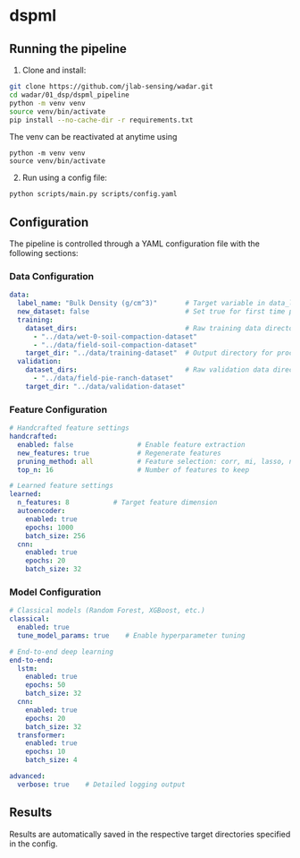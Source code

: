 # dspml

## Running the pipeline

1. Clone and install:
```bash
git clone https://github.com/jlab-sensing/wadar.git
cd wadar/01_dsp/dspml_pipeline
python -m venv venv 
source venv/bin/activate
pip install --no-cache-dir -r requirements.txt
```

The venv can be reactivated at anytime using
```
python -m venv venv 
source venv/bin/activate
```


2. Run using a config file:
```bash
python scripts/main.py scripts/config.yaml
```

## Configuration

The pipeline is controlled through a YAML configuration file with the following sections:

### Data Configuration
```yaml
data:       
  label_name: "Bulk Density (g/cm^3)"       # Target variable in data_log.csv
  new_dataset: false                        # Set true for first time processing
  training:       
    dataset_dirs:                           # Raw training data directories
      - "../data/wet-0-soil-compaction-dataset"
      - "../data/field-soil-compaction-dataset"
    target_dir: "../data/training-dataset"  # Output directory for processed data
  validation:
    dataset_dirs:                           # Raw validation data directories
      - "../data/field-pie-ranch-dataset"
    target_dir: "../data/validation-dataset"
```

### Feature Configuration
```yaml
# Handcrafted feature settings
handcrafted:
  enabled: false                # Enable feature extraction
  new_features: true            # Regenerate features
  pruning_method: all           # Feature selection: corr, mi, lasso, none
  top_n: 16                     # Number of features to keep

# Learned feature settings
learned:
  n_features: 8           # Target feature dimension
  autoencoder:
    enabled: true
    epochs: 1000
    batch_size: 256
  cnn:
    enabled: true
    epochs: 20
    batch_size: 32
```

### Model Configuration
```yaml
# Classical models (Random Forest, XGBoost, etc.)
classical:
  enabled: true
  tune_model_params: true    # Enable hyperparameter tuning

# End-to-end deep learning
end-to-end:
  lstm:
    enabled: true
    epochs: 50
    batch_size: 32
  cnn:
    enabled: true
    epochs: 20
    batch_size: 32
  transformer:
    enabled: true
    epochs: 10
    batch_size: 4

advanced:
  verbose: true    # Detailed logging output
```

## Results

Results are automatically saved in the respective target directories specified in the config.